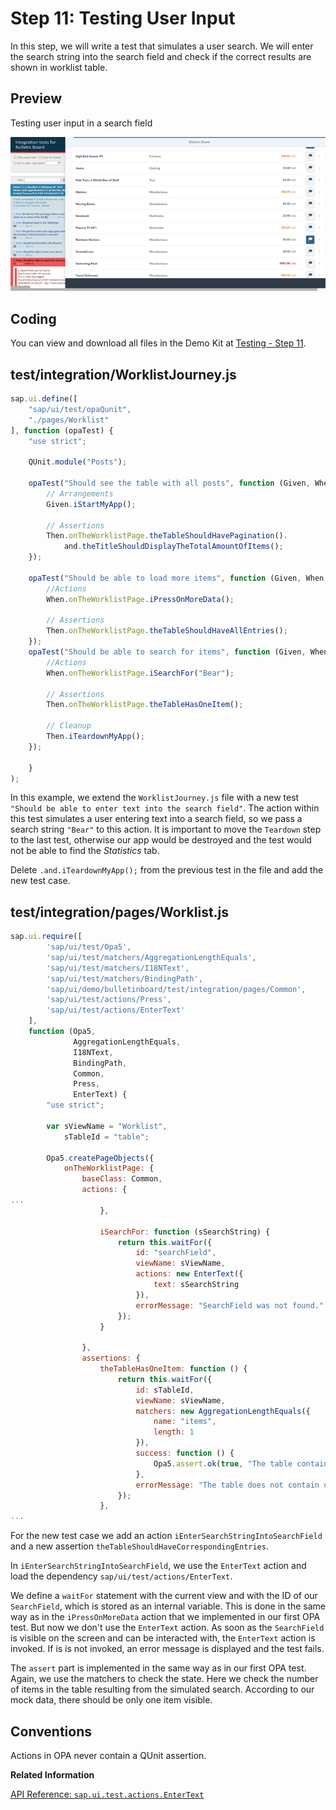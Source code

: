 <!-- loio92959b10ecf14582b65eaadb40571156 -->

# Step 11: Testing User Input

In this step, we will write a test that simulates a user search. We will enter the search string into the search field and check if the correct results are shown in worklist table.



## Preview

   
  
<a name="loio92959b10ecf14582b65eaadb40571156__fig_k3l_yjj_sx"/>Testing user input in a search field

 ![](images/Tutorial_Testing_Step_11_2d8ec1c.png "Testing user input in a search field") 



## Coding

You can view and download all files in the Demo Kit at [Testing - Step 11](https://ui5.sap.com/#/entity/sap.m.tutorial.testing/sample/sap.m.tutorial.testing.11).



## test/integration/WorklistJourney.js

```js
sap.ui.define([
	"sap/ui/test/opaQunit",
	"./pages/Worklist"
], function (opaTest) {
	"use strict";

	QUnit.module("Posts");

	opaTest("Should see the table with all posts", function (Given, When, Then) {
		// Arrangements
		Given.iStartMyApp();

		// Assertions
		Then.onTheWorklistPage.theTableShouldHavePagination().
			and.theTitleShouldDisplayTheTotalAmountOfItems();
	});

	opaTest("Should be able to load more items", function (Given, When, Then) {
		//Actions
		When.onTheWorklistPage.iPressOnMoreData();

		// Assertions
		Then.onTheWorklistPage.theTableShouldHaveAllEntries();
	});
	opaTest("Should be able to search for items", function (Given, When, Then) {
		//Actions
		When.onTheWorklistPage.iSearchFor("Bear");

		// Assertions
		Then.onTheWorklistPage.theTableHasOneItem();

		// Cleanup
		Then.iTeardownMyApp();
	});

	}
);
```

In this example, we extend the `WorklistJourney.js` file with a new test `"Should be able to enter text into the search field"`. The action within this test simulates a user entering text into a search field, so we pass a search string `"Bear"` to this action. It is important to move the `Teardown` step to the last test, otherwise our app would be destroyed and the test would not be able to find the *Statistics* tab.

Delete `.and.iTeardownMyApp();` from the previous test in the file and add the new test case.



## test/integration/pages/Worklist.js

```js
sap.ui.require([
		'sap/ui/test/Opa5',
		'sap/ui/test/matchers/AggregationLengthEquals',
		'sap/ui/test/matchers/I18NText',
		'sap/ui/test/matchers/BindingPath',
		'sap/ui/demo/bulletinboard/test/integration/pages/Common',
		'sap/ui/test/actions/Press',
		'sap/ui/test/actions/EnterText'
	],
	function (Opa5,
			  AggregationLengthEquals,
			  I18NText,
			  BindingPath,
			  Common,
			  Press,
			  EnterText) {
		"use strict";

		var sViewName = "Worklist",
			sTableId = "table";

		Opa5.createPageObjects({
			onTheWorklistPage: {
				baseClass: Common,
				actions: {
...
					},
					
					iSearchFor: function (sSearchString) {
						return this.waitFor({
							id: "searchField",
							viewName: sViewName,
							actions: new EnterText({
								text: sSearchString
							}),
							errorMessage: "SearchField was not found."
						});
					}

				},
				assertions: {
					theTableHasOneItem: function () {
						return this.waitFor({
							id: sTableId,
							viewName: sViewName,
							matchers: new AggregationLengthEquals({
								name: "items",
								length: 1
							}),
							success: function () {
								Opa5.assert.ok(true, "The table contains one corresponding entry");
							},
							errorMessage: "The table does not contain one item."
						});
					},
...
```

For the new test case we add an action `iEnterSearchStringIntoSearchField` and a new assertion `theTableShouldHaveCorrespondingEntries`.

In `iEnterSearchStringIntoSearchField`, we use the `EnterText` action and load the dependency `sap/ui/test/actions/EnterText`.

We define a `waitFor` statement with the current view and with the ID of our `SearchField`, which is stored as an internal variable. This is done in the same way as in the `iPressOnMoreData` action that we implemented in our first OPA test. But now we don't use the `EnterText` action. As soon as the `SearchField` is visible on the screen and can be interacted with, the `EnterText` action is invoked. If is is not invoked, an error message is displayed and the test fails.

The `assert` part is implemented in the same way as in our first OPA test. Again, we use the matchers to check the state. Here we check the number of items in the table resulting from the simulated search. According to our mock data, there should be only one item visible.



## Conventions

Actions in OPA never contain a QUnit assertion.

**Related Information**  


[API Reference: `sap.ui.test.actions.EnterText`](https://ui5.sap.com/#/api/sap.ui.test.actions.EnterText)

